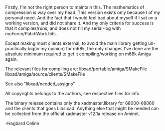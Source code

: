 Firstly, I'm not the right person to maintain this. The mathematics of compression is way over my head.
This version exists only because I of my personal need. And the fact that I would feel bad about myself if I sat on a working version, and did not share it.
And my only criteria for success is that it compiles/runs, and does not fill my serial-log with muForce/PatchWork hits.

Except making most clients external, to avoid the main library getting un-practically big(in my opinion) for m68k,
the only changes I've done are the absolute minimum required to get it compiling/working on m68k Amiga again.

The relevant files for compiling are:
libxad/portable/amiga/SMakeFile
libxad/amiga/source/clients/SMakeFile

See also "libxad/needed_assigns"

All copyrights belongs to the authors, see respective files for info.

The binary release contains only the xadmaster.library for 68000-68060 and the clients that goes Libs:xad.
Anything else that might be needed can be collected from the official xadmaster v12.1a release on Aminet.

-Hagbard Celine

